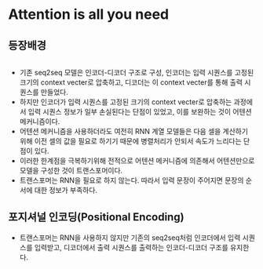 # Attention is all you need
## 등장배경
![]()
* 기존 seq2seq 모델은 인코더-디코더 구조로 구성, 인코더는 입력 시퀀스를 고정된 크기의 context vecter로 압축하고, 디코더는 이 context vecter를 통해 출력 시퀀스를 만들었다.
* 하지만 인코더가 입력 시퀀스를 고정된 크기의 context vecter로 압축하는 과정에서 입력 시퀀스 정보가 일부 손실된다는 단점이 있었고, 이를 보완하는 것이 어텐션 메커니즘이다.
* 어텐션 메커니즘을 사용하더라도 여전히 RNN 계열 모델들은 다음 셀을 계산하기 위해 이전 셀의 값을 필요로 하기기 때문에 병렬처리가 안되서 속도가 느리다는 단점이 있다.
* 이러한 한계점을 극복하기위해 전적으로 어텐션 메커니즘에 의존해서 어텐션만으로 모델을 구성한 것이 트랜스포머이다.
* 트랜스포머는 RNN을 필요로 하지 않는다. 따라서 입력 문장이 주어지면 문장의 순서에 대한 정보가 부족하다.

## 포지셔널 인코딩(Positional Encoding)
* 트랜스포머는 RNN을 사용하지 않지만 기존의 seq2seq처럼 인코더에서 입력 시퀀스를 입력받고, 디코더에서 출력 시퀀스를 출력하는 인코더-디코더 구조를 유지한다. 

